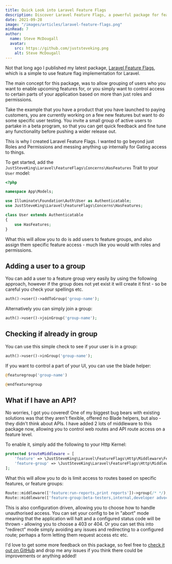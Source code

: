 ```yaml
---
title: Quick Look into Laravel Feature Flags
description: Discover Laravel Feature Flags, a powerful package for feature flag management in Laravel applications. Control feature access with ease.
date: 2021-09-28
image: "/images/articles/laravel-feature-flags.png"
minRead: 7
author:
  name: Steve McDougall
  avatar:
    src: https://github.com/juststeveking.png
    alt: Steve McDougall
---
```


Not that long ago I published my latest package, [Laravel Feature Flags](https://github.com/JustSteveKing/laravel-feature-flags), which is a simple to use feature flag implementation for Laravel.

The main concept for this package, was to allow grouping of users who you want to enable upcoming features for, or you simply want to control access to certain parts of your application based on more than just roles and permissions.

Take the example that you have a product that you have launched to paying customers, you are currently working on a few new features but want to do some specific user testing. You invite a small group of active users to partake in a beta program, so that you can get quick feedback and fine tune any functionality before pushing a wider release out.

This is why I created Laravel Feature Flags. I wanted to go beyond just Roles and Permissions and messing anything up internally for Gating access to things.

To get started, add the `JustSteveKing\Laravel\FeatureFlags\Concerns\HasFeatures` Trait to your `User` model:

```php
<?php

namespace App\Models;

use Illuminate\Foundation\Auth\User as Authenticatable;
use JustSteveKing\Laravel\FeatureFlags\Concerns\HasFeatures;

class User extends Authenticatable
{
    use HasFeatures;
}
```

What this will allow you to do is add users to feature groups, and also assign them specific feature access - much like you would with roles and permissions.

## Adding a user to a group

You can add a user to a feature group very easily by using the following approach, however if the group does not yet exist it will create it first - so be careful you check your spellings etc.

```php
auth()->user()->addToGroup('group-name');
```

Alternatively you can simply join a group:

```php
auth()->user()->joinGroup('group-name');
```

## Checking if already in group

You can use this simple check to see if your user is in a group:

```php
auth()->user()->inGroup('group-name');
```

If you want to control a part of your UI, you can use the blade helper:

```php
@featuregroup('group-name')

@endfeaturegroup
```

## What if I have an API?

No worries, I got you covered! One of my biggest bug bears with existing solutions was that they aren't flexible, offered no Blade helpers, but also - they didn't think about APIs. I have added 2 lots of middleware to this package now, allowing you to control web routes and API route access on a feature level.

To enable it, simply add the following to your Http Kernel:

```php
protected $routeMiddleware = [
    'feature' => \JustSteveKing\Laravel\FeatureFlags\Http\Middleware\FeatureMiddleware::class,
    'feature-group' => \JustSteveKing\Laravel\FeatureFlags\Http\Middleware\GroupMiddleware::class,
];
```

What this will allow you to do is limit access to routes based on specific features, or feature groups:

```php
Route::middleware(['feature:run-reports,print reports'])->group(/* */);
Route::middleware(['feature-group:beta-testers,internal,developer advocates'])->group(/* */);
```

This is also configuration driven, allowing you to choose how to handle unauthorised access. You can set your config to be in "abort" mode meaning that the application will halt and a configured status code will be thrown - allowing you to choose a 403 or 404. Or you can set this into "redirect" mode simply avoiding any issues and redirecting to a configured route; perhaps a form letting them request access etc etc.

I'd love to get some more feedback on this package, so feel free to [check it out on GitHub](https://github.com/JustSteveKing/laravel-feature-flags) and drop me any issues if you think there could be improvements or anything added!
